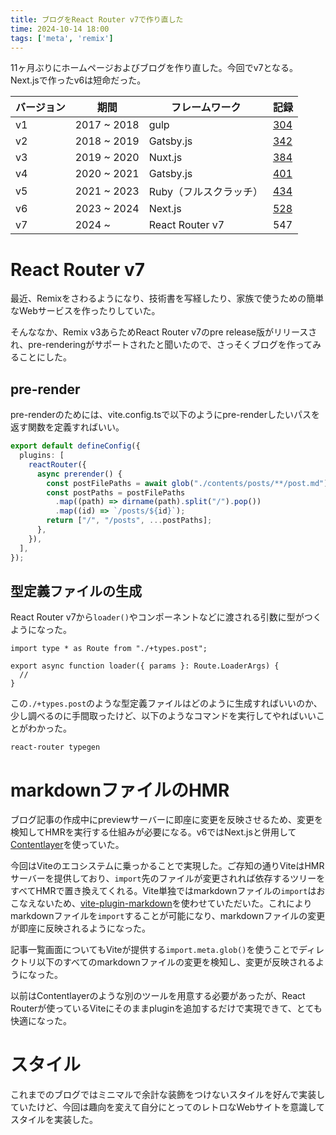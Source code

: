 ```yaml
---
title: ブログをReact Router v7で作り直した
time: 2024-10-14 18:00
tags: ['meta', 'remix']
---
```


11ヶ月ぶりにホームページおよびブログを作り直した。今回でv7となる。Next.jsで作ったv6は短命だった。

| バージョン | 期間 | フレームワーク | 記録 |
| --- | --- | --- | --- |
| v1 | 2017 ~ 2018 | gulp | [304](/posts/304) |
| v2 | 2018 ~ 2019 | Gatsby.js | [342](/posts/342) |
| v3 | 2019 ~ 2020 | Nuxt.js | [384](/posts/384) |
| v4 | 2020 ~ 2021 | Gatsby.js | [401](/posts/401) |
| v5 | 2021 ~ 2023 | Ruby（フルスクラッチ） | [434](/posts/434) |
| v6 | 2023 ~ 2024 | Next.js | [528](/posts/528) |
| v7 | 2024 ~ | React Router v7 | 547 |

# React Router v7
最近、Remixをさわるようになり、技術書を写経したり、家族で使うための簡単なWebサービスを作ったりしていた。

そんななか、Remix v3あらためReact Router v7のpre release版がリリースされ、pre-renderingがサポートされたと聞いたので、さっそくブログを作ってみることにした。

## pre-render
pre-renderのためには、vite.config.tsで以下のようにpre-renderしたいパスを返す関数を定義すればいい。

```ts
export default defineConfig({
  plugins: [
    reactRouter({
      async prerender() {
        const postFilePaths = await glob("./contents/posts/**/post.md");
        const postPaths = postFilePaths
          .map((path) => dirname(path).split("/").pop())
          .map((id) => `/posts/${id}`);
        return ["/", "/posts", ...postPaths];
      },
    }),
  ],
});
```

## 型定義ファイルの生成
React Router v7から`loader()`やコンポーネントなどに渡される引数に型がつくようになった。

```tsx
import type * as Route from "./+types.post";

export async function loader({ params }: Route.LoaderArgs) {
  //
}
```

この`./+types.post`のような型定義ファイルはどのように生成すればいいのか、少し調べるのに手間取ったけど、以下のようなコマンドを実行してやればいいことがわかった。

```shell
react-router typegen
```

# markdownファイルのHMR
ブログ記事の作成中にpreviewサーバーに即座に変更を反映させるため、変更を検知してHMRを実行する仕組みが必要になる。v6ではNext.jsと併用して[Contentlayer](https://contentlayer.dev/)を使っていた。

今回はViteのエコシステムに乗っかることで実現した。ご存知の通りViteはHMRサーバーを提供しており、`import`先のファイルが変更されれば依存するツリーをすべてHMRで置き換えてくれる。Vite単独ではmarkdownファイルの`import`はおこなえないため、[vite-plugin-markdown](https://github.com/hmsk/vite-plugin-markdown)を使わせていただいた。これによりmarkdownファイルを`import`することが可能になり、markdownファイルの変更が即座に反映されるようになった。

記事一覧画面についてもViteが提供する`import.meta.glob()`を使うことでディレクトリ以下のすべてのmarkdownファイルの変更を検知し、変更が反映されるようになった。

以前はContentlayerのような別のツールを用意する必要があったが、React Routerが使っているViteにそのままpluginを追加するだけで実現できて、とても快適になった。

# スタイル
これまでのブログではミニマルで余計な装飾をつけないスタイルを好んで実装していたけど、今回は趣向を変えて自分にとってのレトロなWebサイトを意識してスタイルを実装した。
